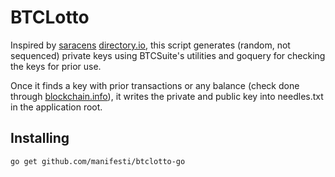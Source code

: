 # BTCLotto

Inspired by [saracens](https://github.com/saracen) [directory.io](http://directory.io), this script generates (random, not sequenced) private keys using BTCSuite's utilities and goquery for checking the keys for prior use.

Once it finds a key with prior transactions or any balance (check done through [blockchain.info](https://blockchain.info)), it writes the private and public key into needles.txt in the application root.

## Installing
```
go get github.com/manifesti/btclotto-go
```
